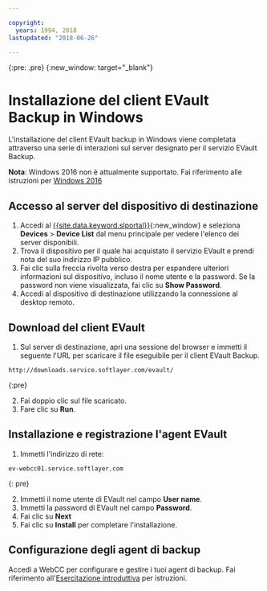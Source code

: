 ```yaml
---

copyright:
  years: 1994, 2018
lastupdated: "2018-06-26"

---
```

{:pre: .pre}
{:new_window: target="_blank"}

# Installazione del client EVault Backup in Windows

L'installazione del client EVault backup in Windows viene completata attraverso una serie di interazioni  sul server designato per il servizio EVault Backup. 

**Nota**: Windows 2016 non è attualmente supportato. Fai riferimento alle istruzioni per [Windows 2016](install-evault-windows2016.html)

## Accesso al server del dispositivo di destinazione

1. Accedi al [{{site.data.keyword.slportal}}](https://control.softlayer.com/){:new_window} e seleziona **Devices** > **Device List** dal menu principale per vedere l'elenco dei server disponibili.
2. Trova il dispositivo per il quale hai acquistato il servizio EVault e prendi nota del suo indirizzo IP pubblico.
3. Fai clic sulla freccia rivolta verso destra per espandere ulteriori informazioni sul dispositivo, incluso il nome utente e la password. Se la password non viene visualizzata, fai clic su **Show Password**. 
4. Accedi al dispositivo di destinazione utilizzando la connessione al desktop remoto.

## Download del client EVault

1. Sul server di destinazione, apri una sessione del browser e immetti il seguente l'URL per scaricare il file eseguibile per il client EVault Backup. <br/>
  ```
  http://downloads.service.softlayer.com/evault/
  ```
  {:pre}
  
2. Fai doppio clic sul file scaricato.
3. Fare clic su **Run**.


## Installazione e registrazione l'agent EVault
 
1. Immetti l'indirizzo di rete: <br />
  ```
  ev-webcc01.service.softlayer.com
  ```
  {: pre}
  
2. Immetti il nome utente di EVault nel campo **User name**. 
3. Immetti la password di EVault nel campo **Password**. 
6. Fai clic su **Next** 
7. Fai clic su **Install** per completare l'installazione.

## Configurazione degli agent di backup

Accedi a WebCC per configurare e gestire i tuoi agent di backup. Fai riferimento all'[Esercitazione introduttiva](index.html#configuring-evault-agent-in-webcc) per istruzioni.
